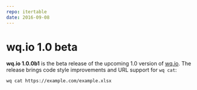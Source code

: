```yaml
---
repo: itertable
date: 2016-09-08
---
```


# wq.io 1.0 beta

**wq.io 1.0.0b1** is the beta release of the upcoming 1.0 version of [wq.io](https://github.com/wq/itertable).  The release brings code style improvements and URL support for `wq cat`:

``` bash
wq cat https://example.com/example.xlsx
```
